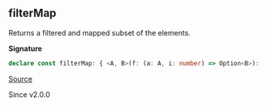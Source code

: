 ## filterMap

Returns a filtered and mapped subset of the elements.

**Signature**

```ts
declare const filterMap: { <A, B>(f: (a: A, i: number) => Option<B>): (self: Chunk<A>) => Chunk<B>; <A, B>(self: Chunk<A>, f: (a: A, i: number) => Option<B>): Chunk<B>; }
```

[Source](https://github.com/Effect-TS/effect/tree/main/packages/effect/src/Chunk.ts#L676)

Since v2.0.0